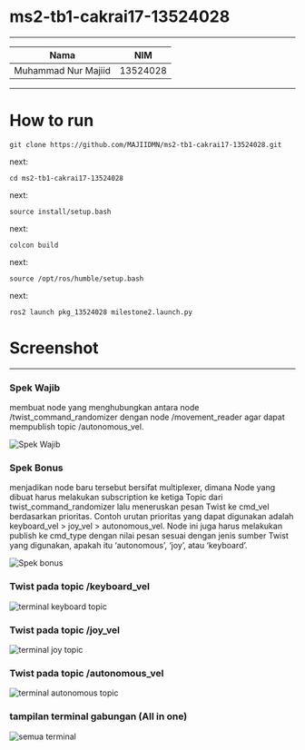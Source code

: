 # ms2-tb1-cakrai17-13524028
---
|Nama|NIM|
|----|---|
|Muhammad Nur Majiid|13524028|
---
# How to run

```
git clone https://github.com/MAJIIDMN/ms2-tb1-cakrai17-13524028.git
```
next:
```
cd ms2-tb1-cakrai17-13524028
```
next:
```
source install/setup.bash
```
next:
```
colcon build
```
next:
```
source /opt/ros/humble/setup.bash
```
next:
```
ros2 launch pkg_13524028 milestone2.launch.py
```

# Screenshot
---
### Spek Wajib
membuat node yang menghubungkan antara node /twist_command_randomizer dengan node /movement_reader agar dapat mempublish topic /autonomous_vel.

![Spek Wajib](https://i.imgur.com/J0STQDx.png)

### Spek Bonus
menjadikan node baru tersebut bersifat multiplexer, dimana Node yang dibuat harus melakukan subscription ke ketiga Topic dari twist_command_randomizer lalu meneruskan pesan Twist ke cmd_vel berdasarkan prioritas. Contoh urutan prioritas yang dapat digunakan adalah keyboard_vel > joy_vel > autonomous_vel. Node ini juga harus melakukan publish ke cmd_type dengan nilai pesan sesuai dengan jenis sumber Twist yang digunakan, apakah itu ‘autonomous’, ‘joy’, atau ‘keyboard’.

![Spek bonus](https://i.imgur.com/4om2fk4.png)
### Twist pada topic /keyboard_vel
![terminal keyboard topic](https://i.imgur.com/DqXvRNz.png)
### Twist pada topic /joy_vel
![terminal joy topic](https://i.imgur.com/hkka40m.png)
### Twist pada topic /autonomous_vel
![terminal autonomous topic](https://i.imgur.com/9ZHsylJ.png)
### tampilan terminal gabungan (All in one)
![semua terminal](https://i.imgur.com/ZJiU52u.png)
